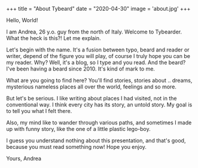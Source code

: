 +++
title = "About Tybeard"
date = "2020-04-30"
image = 'about.jpg'
+++

Hello, World!

I am Andrea, 26 y.o. guy from the north of Italy.
Welcome to Tybearder. What the heck is this?! Let me explain.

Let's begin with the name. It's a fusion between typo, beard and reader or writer, depend of the figure you will play, of course I truly hope you can be my reader.
Why? Well, it's a blog, so I type and you read. And the beard? I've been having a beard since 2010. It's kind of mark to me.

What are you going to find here?
You'll find stories, stories about .. dreams, mysterious nameless places all over the world, feelings and so more.

But let's be serious. I like writing about places I had visited, not in the conventional way. I think every city has its story, an untold story. My goal is to tell you what I felt there.

Also, my mind like to wander through various paths, and sometimes I made up with funny story, like the one of a little plastic lego-boy.

I guess you understand nothing about this presentation, and that's good, because you must read something now!
Hope you enjoy.

Yours,
Andrea

